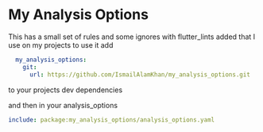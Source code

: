 # My Analysis Options
This has a small set of rules and some ignores with flutter_lints added that I use on my projects to use it add 
```yaml
  my_analysis_options:
    git:
      url: https://github.com/IsmailAlamKhan/my_analysis_options.git
```
to your projects dev dependencies

and then in your analysis_options
```yaml
include: package:my_analysis_options/analysis_options.yaml
```
